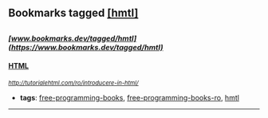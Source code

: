 ## Bookmarks tagged [[hmtl]](https://www.bookmarks.dev?q=[hmtl])

_<sup><sup>[www.bookmarks.dev/tagged/hmtl](https://www.bookmarks.dev/tagged/hmtl)</sup></sup>_
---
#### [HTML](http://tutorialehtml.com/ro/introducere-in-html/)
_<sup>http://tutorialehtml.com/ro/introducere-in-html/</sup>_

* **tags**: [free-programming-books](../tagged/free-programming-books.md), [free-programming-books-ro](../tagged/free-programming-books-ro.md), [hmtl](../tagged/hmtl.md)
---
